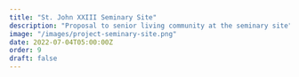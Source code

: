 ```yaml
---
title: "St. John XXIII Seminary Site"
description: "Proposal to senior living community at the seminary site"
image: "/images/project-seminary-site.png"
date: 2022-07-04T05:00:00Z
order: 9  
draft: false
---
```

